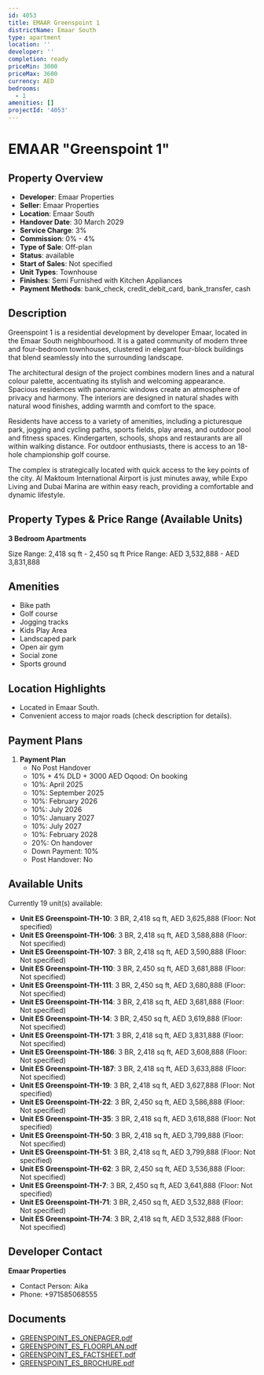 ```yaml
---
id: 4053
title: EMAAR Greenspoint 1
districtName: Emaar South
type: apartment
location: ''
developer: ''
completion: ready
priceMin: 3000
priceMax: 3600
currency: AED
bedrooms:
  - 1
amenities: []
projectId: '4053'
---
```


# EMAAR "Greenspoint 1"

## Property Overview
- **Developer**: Emaar Properties
- **Seller**: Emaar Properties
- **Location**: Emaar South
- **Handover Date**: 30 March 2029
- **Service Charge**: 3%
- **Commission**: 0% - 4%
- **Type of Sale**: Off-plan
- **Status**: available
- **Start of Sales**: Not specified
- **Unit Types**: Townhouse
- **Finishes**: Semi Furnished with Kitchen Appliances
- **Payment Methods**: bank_check, credit_debit_card, bank_transfer, cash

## Description
Greenspoint 1 is a residential development by developer Emaar, located in the Emaar South neighbourhood. It is a gated community of modern three and four-bedroom townhouses, clustered in elegant four-block buildings that blend seamlessly into the surrounding landscape.

The architectural design of the project combines modern lines and a natural colour palette, accentuating its stylish and welcoming appearance. Spacious residences with panoramic windows create an atmosphere of privacy and harmony. The interiors are designed in natural shades with natural wood finishes, adding warmth and comfort to the space.

Residents have access to a variety of amenities, including a picturesque park, jogging and cycling paths, sports fields, play areas, and outdoor pool and fitness spaces. Kindergarten, schools, shops and restaurants are all within walking distance. For outdoor enthusiasts, there is access to an 18-hole championship golf course.

The complex is strategically located with quick access to the key points of the city. Al Maktoum International Airport is just minutes away, while Expo Living and Dubai Marina are within easy reach, providing a comfortable and dynamic lifestyle.

## Property Types & Price Range (Available Units)
**3 Bedroom Apartments**

Size Range: 2,418 sq ft - 2,450 sq ft
Price Range: AED 3,532,888 - AED 3,831,888

## Amenities
- Bike path
- Golf course
- Jogging tracks
- Kids Play Area
- Landscaped park
- Open air gym
- Social zone
- Sports ground

## Location Highlights
- Located in Emaar South.
- Convenient access to major roads (check description for details).

## Payment Plans
1. **Payment Plan**
   - No Post Handover
   - 10% + 4% DLD + 3000 AED Oqood: On booking
   - 10%: April 2025
   - 10%: September 2025
   - 10%: February 2026
   - 10%: July 2026
   - 10%: January 2027
   - 10%: July 2027
   - 10%: February 2028
   - 20%: On handover
   - Down Payment: 10%
   - Post Handover: No

## Available Units
Currently 19 unit(s) available:
- **Unit ES Greenspoint-TH-10**: 3 BR, 2,418 sq ft, AED 3,625,888 (Floor: Not specified)
- **Unit ES Greenspoint-TH-106**: 3 BR, 2,418 sq ft, AED 3,588,888 (Floor: Not specified)
- **Unit ES Greenspoint-TH-107**: 3 BR, 2,418 sq ft, AED 3,590,888 (Floor: Not specified)
- **Unit ES Greenspoint-TH-110**: 3 BR, 2,450 sq ft, AED 3,681,888 (Floor: Not specified)
- **Unit ES Greenspoint-TH-111**: 3 BR, 2,450 sq ft, AED 3,680,888 (Floor: Not specified)
- **Unit ES Greenspoint-TH-114**: 3 BR, 2,418 sq ft, AED 3,681,888 (Floor: Not specified)
- **Unit ES Greenspoint-TH-14**: 3 BR, 2,450 sq ft, AED 3,619,888 (Floor: Not specified)
- **Unit ES Greenspoint-TH-171**: 3 BR, 2,418 sq ft, AED 3,831,888 (Floor: Not specified)
- **Unit ES Greenspoint-TH-186**: 3 BR, 2,418 sq ft, AED 3,608,888 (Floor: Not specified)
- **Unit ES Greenspoint-TH-187**: 3 BR, 2,418 sq ft, AED 3,633,888 (Floor: Not specified)
- **Unit ES Greenspoint-TH-19**: 3 BR, 2,418 sq ft, AED 3,627,888 (Floor: Not specified)
- **Unit ES Greenspoint-TH-22**: 3 BR, 2,450 sq ft, AED 3,586,888 (Floor: Not specified)
- **Unit ES Greenspoint-TH-35**: 3 BR, 2,418 sq ft, AED 3,618,888 (Floor: Not specified)
- **Unit ES Greenspoint-TH-50**: 3 BR, 2,418 sq ft, AED 3,799,888 (Floor: Not specified)
- **Unit ES Greenspoint-TH-51**: 3 BR, 2,418 sq ft, AED 3,799,888 (Floor: Not specified)
- **Unit ES Greenspoint-TH-62**: 3 BR, 2,450 sq ft, AED 3,536,888 (Floor: Not specified)
- **Unit ES Greenspoint-TH-7**: 3 BR, 2,450 sq ft, AED 3,641,888 (Floor: Not specified)
- **Unit ES Greenspoint-TH-71**: 3 BR, 2,450 sq ft, AED 3,532,888 (Floor: Not specified)
- **Unit ES Greenspoint-TH-74**: 3 BR, 2,418 sq ft, AED 3,532,888 (Floor: Not specified)

## Developer Contact
**Emaar Properties**
- Contact Person: Aika
- Phone: +971585068555

## Documents
- [GREENSPOINT_ES_ONEPAGER.pdf](https://cdn.geniemap.net/2025/02/17/0STtcsHi6Pp0s5rmpQjg3CHeincnSncInQ4y1KVU.pdf)
- [GREENSPOINT_ES_FLOORPLAN.pdf](https://cdn.geniemap.net/2025/02/17/t4Tuhluv3ZVHAnTM22BmXOlk1kMcCiQlZuTBiYn6.pdf)
- [GREENSPOINT_ES_FACTSHEET.pdf](https://cdn.geniemap.net/2025/02/17/mZjhtWPKA3W6rq9qRwDwME2vhP0zWUEICjchSwuP.pdf)
- [GREENSPOINT_ES_BROCHURE.pdf](https://cdn.geniemap.net/2025/02/17/t1UCr2I3UJKhXO07xYCbyWCJiPGwrQBIRTwLeetw.pdf)
